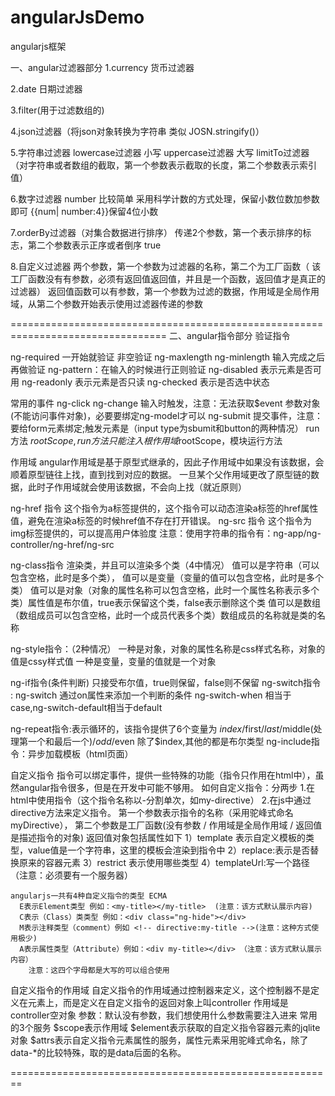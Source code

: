 # angularJsDemo
angularjs框架


一、angular过滤器部分
1.currency 货币过滤器

2.date 日期过滤器

3.filter(用于过滤数组的)

4.json过滤器（将json对象转换为字符串 类似 JOSN.stringify()）

5.字符串过滤器
   lowercase过滤器    小写
   uppercase过滤器  大写
   limitTo过滤器 （对字符串或者数组的截取，第一个参数表示截取的长度，第二个参数表示索引值）

6.数字过滤器 number
  比较简单 采用科学计数的方式处理，保留小数位数加参数即可
  {{num| number:4}}保留4位小数

7.orderBy过滤器（对集合数据进行排序）
   传递2个参数，第一个表示排序的标志，第二个参数表示正序或者倒序 true

8.自定义过滤器
  两个参数，第一个参数为过滤器的名称，第二个为工厂函数（
  该工厂函数没有有参数，必须有返回值返回值，并且是一个函数，返回值才是真正的过滤器）
  返回值函数可以有参数，第一个参数为过滤的数据，作用域是全局作用域，从第二个参数开始表示使用过滤器传递的参数


=================================================================================
二、angular指令部分
验证指令

ng-required 一开始就验证 非空验证
ng-maxlength ng-minlength 输入完成之后再做验证
ng-pattern：在输入的时候进行正则验证
ng-disabled 表示元素是否可用
ng-readonly 表示元素是否只读
ng-checked 表示是否选中状态

常用的事件
ng-click
ng-change  输入时触发，注意：无法获取$event 参数对象(不能访问事件对象)，必要要绑定ng-model才可以
ng-submit 提交事件，注意：要给form元素绑定;触发元素是（input type为sbumit和button的两种情况）
run方法 $rootScope,run方法只能注入根作用域$rootScope，模块运行方法

作用域
  angular作用域是基于原型式继承的，因此子作用域中如果没有该数据，会顺着原型链往上找，直到找到对应的数据。
  一旦某个父作用域更改了原型链的数据，此时子作用域就会使用该数据，不会向上找（就近原则）

ng-href 指令 这个指令为a标签提供的，这个指令可以动态渲染a标签的href属性值，避免在渲染a标签的时候href值不存在打开错误。
ng-src  指令 这个指令为img标签提供的，可以提高用户体验度
注意：使用字符串的指令有：ng-app/ng-controller/ng-href/ng-src

ng-class指令 渲染类，并且可以渲染多个类（4中情况）
      值可以是字符串（可以包含空格，此时是多个类），
      值可以是变量（变量的值可以包含空格，此时是多个类）
      值可以是对象（对象的属性名称可以包含空格，此时一个属性名称表示多个类）属性值是布尔值，true表示保留这个类，false表示删除这个类
      值可以是数组（数组成员可以包含空格，此时一个成员代表多个类）数组成员的名称就是类的名称

ng-style指令：（2种情况）
      一种是对象，对象的属性名称是css样式名称，对象的值是cssy样式值
      一种是变量，变量的值就是一个对象

ng-if指令(条件判断)  只接受布尔值，true则保留，false则不保留
ng-switch指令 :  ng-switch 通过on属性来添加一个判断的条件  ng-switch-when 相当于case,ng-switch-default相当于default

ng-repeat指令:表示循环的，该指令提供了6个变量为 $index/$first/$last/$middle(处理第一个和最后一个)/$odd/$even
           除了$index,其他的都是布尔类型
ng-include指令：异步加载模板（html页面）

自定义指令
     指令可以绑定事件，提供一些特殊的功能（指令只作用在html中），虽然angular指令很多，但是在开发中可能不够用。
     如何自定义指令：分两步
        1.在html中使用指令（这个指令名称以-分割单次，如my-directive）
        2.在js中通过directive方法来定义指令。
            第一个参数表示指令的名称（采用驼峰式命名myDirective），
            第二个参数是工厂函数(没有参数 / 作用域是全局作用域 / 返回值是描述指令的对象)
               返回值对象包括属性如下
               1）template 表示自定义模板的类型，value值是一个字符串，这里的模板会渲染到指令中
               2）replace:表示是否替换原来的容器元素
               3）restrict 表示使用哪些类型
               4）templateUrl:写一个路径（注意：必须要有一个服务器）

    angularjs一共有4种自定义指令的类型 ECMA
      E表示Element类型 例如：<my-title></my-title>  (注意：该方式默认展示内容)
      C表示（Class）类类型 例如：<div class="ng-hide"></div>
      M表示注释类型（comment）例如 <!-- directive:my-title -->(注意：这种方式使用极少)
      A表示属性类型（Attribute）例如：<div my-title></div> （注意：该方式默认展示内容）
        注意：这四个字母都是大写的可以组合使用

 自定义指令的作用域
        自定义指令的作用域通过控制器来定义，这个控制器不是定义在元素上，而是定义在自定义指令的返回对象上叫controller
        作用域是controller空对象
        参数：默认没有参数，我们想使用什么参数需要注入进来
        常用的3个服务
             $scope表示作用域
             $element表示获取的自定义指令容器元素的jqlite对象
             $attrs表示自定义指令元素属性的服务，属性元素采用驼峰式命名，除了data-*的比较特殊，取的是data后面的名称。





========================================================





